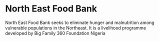 # North East Food Bank

North East Food Bank seeks to eliminate hunger and malnutrition among vulnerable populations in the Northeast. It is a livelihood programme developed by Big Family 360 Foundation Nigeria